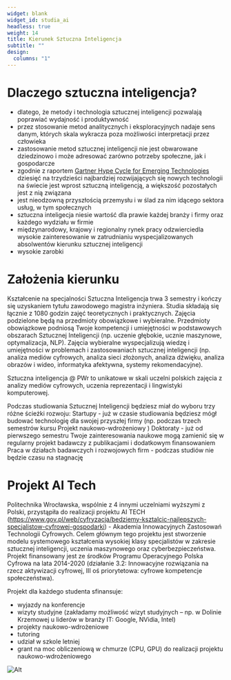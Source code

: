 ```yaml
---
widget: blank
widget_id: studia_ai
headless: true
weight: 14
title: Kierunek Sztuczna Inteligencja
subtitle: ""
design:
  columns: "1"
---
```

# Dlaczego sztuczna inteligencja?

* dlatego, że metody i technologia sztucznej inteligencji pozwalają poprawiać wydajność i produktywność 
* przez stosowanie metod analitycznych i eksploracyjnych nadaje sens danym, których skala wykracza poza możliwości interpretacji przez człowieka
* zastosowanie metod sztucznej inteligencji nie jest obwarowane dziedzinowo i może adresować zarówno potrzeby społeczne, jak i gospodarcze
* zgodnie z raportem [Gartner Hype Cycle for Emerging Technologies](https://www.gartner.com/smarterwithgartner/5-trends-drive-the-gartner-hype-cycle-for-emerging-technologies-2020/) dziesięć na trzydzieści najbardziej rozwijających się nowych technologii na świecie jest wprost sztuczną inteligencją, a większość pozostałych jest z nią związana
* jest nieodzowną przyszłością przemysłu i w ślad za nim idącego sektora usług, w tym społecznych 
* sztuczna inteligecja niesie wartość dla prawie każdej branży i firmy oraz każdego wydziału w firmie 
* międzynarodowy, krajowy i regionalny rynek pracy odzwierciedla wysokie zainteresowanie w zatrudnianiu wyspecjalizowanych absolwentów kierunku sztucznej inteligencji
* wysokie zarobki

# Założenia kierunku

Kształcenie na specjalności Sztuczna Inteligencja trwa 3 semestry i kończy się uzyskaniem tytułu zawodowego magistra inżyniera. Studia składają się łącznie z 1080 godzin zajęć teoretycznych i praktycznych. Zajęcia podzielone będą na przedmioty obowiązkowe i wybieralne. Przedmioty obowiązkowe podniosą Twoje kompetencji i umiejętności w podstawowych obszarach Sztucznej Inteligencji (np. uczenie głębokie, ucznie maszynowe, optymalizacja, NLP). Zajęcia wybieralne wyspecjalizują wiedzę i umiejętności w problemach i zastosowaniach sztucznej inteligencji (np. analiza mediów cyfrowych, analiza sieci złożonych, analiza dźwięku, analiza obrazów i wideo, informatyka afektywna, systemy rekomendacyjne).

Sztuczna inteligencja @ PWr to unikatowe w skali uczelni polskich zajęcia z analizy mediów cyfrowych, uczenia reprezentacji i lingwistyki komputerowej. 

Podczas studiowania Sztucznej Inteligencji będziesz miał do wyboru trzy różne ścieżki rozwoju:
Startupy - już w czasie studiowania będziesz mógł budować technologię dla swojej przyszłej firmy (np. podczas trzech semestrów kursu Projekt naukowo-wdrożeniowy )
Doktoraty - już od pierwszego semestru Twoje zainteresowania naukowe mogą zamienić się w regularny projekt badawczy z publikacjami i dodatkowym finansowaniem 
Praca w działach badawczych i rozwojowych firm - podczas studiów nie będzie czasu na stagnację

# Projekt AI Tech

Politechnika Wrocławska, wspólnie z 4 innymi uczelniami wyższymi z Polski, przystąpiła do realizacji projektu AI TECH (https://www.gov.pl/web/cyfryzacja/bedziemy-ksztalcic-najlepszych-specjalistow-cyfrowej-gospodarki) - Akademia Innowacyjnych Zastosowań Technologii Cyfrowych.
Celem głównym tego projektu jest stworzenie modelu systemowego kształcenia wysokiej klasy specjalistów w zakresie sztucznej inteligencji, uczenia maszynowego oraz cyberbezpieczeństwa. 
Projekt finansowany jest ze środków Programu Operacyjnego Polska Cyfrowa na lata 2014-2020 (działanie 3.2: Innowacyjne rozwiązania na rzecz aktywizacji cyfrowej, III oś priorytetowa: cyfrowe kompetencje społeczeństwa).

Projekt dla każdego studenta sfinansuje:

* wyjazdy na konferencje
* wizyty studyjne (zakładamy możliwość wizyt studyjnych – np. w Dolinie Krzemowej u liderów w branży IT: Google, NVidia, Intel)
* projekty naukowo-wdrożeniowe
* tutoring
* udział w szkole letniej
* grant na moc obliczeniową w chmurze (CPU, GPU) do realizacji projektu naukowo-wdrożeniowego 

![Alt](AITECH_logotypy.jpg "AITECH_logo")